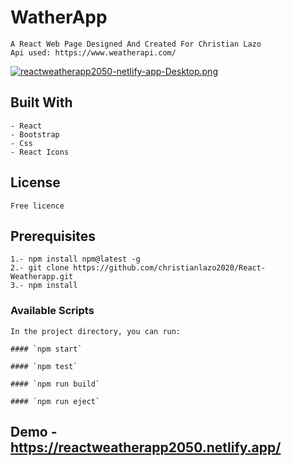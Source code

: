 # WatherApp

    A React Web Page Designed And Created For Christian Lazo
    Api used: https://www.weatherapi.com/

[![reactweatherapp2050-netlify-app-Desktop.png](https://i.postimg.cc/sX5G5JTV/reactweatherapp2050-netlify-app-Desktop.png)](https://postimg.cc/LY6spjd7)

## Built With

    - React
    - Bootstrap
    - Css
    - React Icons

## License

    Free licence

## Prerequisites

    1.- npm install npm@latest -g
    2.- git clone https://github.com/christianlazo2020/React-Weatherapp.git
    3.- npm install

### Available Scripts

    In the project directory, you can run:

    #### `npm start`

    #### `npm test`

    #### `npm run build`

    #### `npm run eject`

## Demo - https://reactweatherapp2050.netlify.app/
